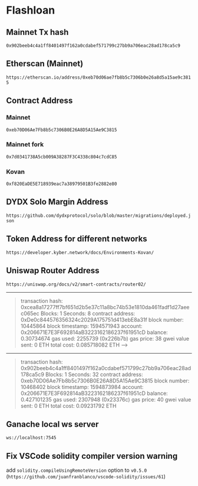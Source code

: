 # Flashloan

## Mainnet Tx hash

`0x902beeb4c4a1ff8401497f162a0cdabef571799c27bb9a706eac28ad178ca5c9`

## Etherscan (Mainnet)

`https://etherscan.io/address/0xeb70d06ae7fb8b5c7306b0e26a8d5a15ae9c3815`

## Contract Address

### Mainnet

`0xeb70D06Ae7Fb8b5c7306B0E26A8D5A15Ae9C3815`

### Mainnet fork

`0x7d0341738A5cb009A38287F3C4338c804c7cdC85`

### Kovan

`0xf820EaDE5E718939eac7a38979501B3fe2882e80`

## DYDX Solo Margin Address

`https://github.com/dydxprotocol/solo/blob/master/migrations/deployed.json`

## Token Address for different networks

`https://developer.kyber.network/docs/Environments-Kovan/`

## Uniswap Router Address

`https://uniswap.org/docs/v2/smart-contracts/router02/`

---

> transaction hash: 0xcea8a17277ff7bf651d2b5e37c11a8bc74b53e1810da461fadf1d27aeec065ec
> Blocks: 1 Seconds: 8
> contract address: 0xDe0c844576356324c2029A175751d413ebE8a31f
> block number: 10445864
> block timestamp: 1594571943
> account: 0x206671E7E3F692814aB3223162186237f61951cD
> balance: 0.30734674
> gas used: 2255739 (0x226b7b)
> gas price: 38 gwei
> value sent: 0 ETH
> total cost: 0.085718082 ETH -->

---

> transaction hash: 0x902beeb4c4a1ff8401497f162a0cdabef571799c27bb9a706eac28ad178ca5c9
> Blocks: 1 Seconds: 32
> contract address: 0xeb70D06Ae7Fb8b5c7306B0E26A8D5A15Ae9C3815
> block number: 10468402
> block timestamp: 1594873984
> account: 0x206671E7E3F692814aB3223162186237f61951cD
> balance: 0.427101235
> gas used: 2307948 (0x23376c)
> gas price: 40 gwei
> value sent: 0 ETH
> total cost: 0.09231792 ETH

## Ganache local ws server

`ws://localhost:7545`

## Fix VSCode solidity compiler version warning

add `solidity.compileUsingRemoteVersion` option to `v0.5.0` (`https://github.com/juanfranblanco/vscode-solidity/issues/61`)

